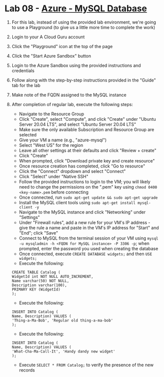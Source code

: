 # Lab 08 - [Azure - MySQL Database](https://learn.acloud.guru/handson/7a9044b4-8392-4346-82f6-73b6ec215938)

1. For this lab, instead of using the provided lab environment, we're going to use a Playground (to give us a little more time to complete the work)
1. Login to your A Cloud Guru account
1. Click the "Playground" icon at the top of the page
1. Click the "Start Azure Sandbox" button
1. Login to the Azure Sandbox using the provided instructions and credentials
1. Follow along with the step-by-step instructions provided in the "Guide" tab for the lab
1. Make note of the FQDN assigned to the MySQL instance
1. After completion of regular lab, execute the following steps:
    - Navigate to the Resource Group
    - Click "Create", select "Compute", and click "Create" under "Ubuntu Server 20.04 LTS", and select "Ubuntu Server 20.04 LTS"
    - Make sure the only available Subscription and Resource Group are selected
    - Give your VM a name (e.g., "azure-mysql")
    - Select "West US" for the region
    - Leave all other settings at their defaults and click "Review + create"
    - Click "Create"
    - When prompted, click "Download private key and create resource"
    - Once resource creation has completed, click "Go to resource"
    - Click the "Connect" dropdown and select "Connect"
    - Click "Select" under "Native SSH"
    - Follow the provided instructions to login to the VM; you will likely need to change the permissions on the ".pem" key using `chmod 0400 <key-name>.pem` before connecting
    - Once connected, run `sudo apt-get update && sudo apt-get upgrade`
    - Install the MySQL client tools using `sudo apt-get install mysql-client -y`
    - Navigate to the MySQL instance and click "Networking" under "Settings"
    - Under "Firewall rules", add a new rule for your VM's IP address - give the rule a name and paste in the VM's IP address for "Start" and "End"; click "Save"
    - Connect to MySQL from the terminal session of your VM using `mysql -u mysqladmin -h <FQDN for MySQL instance> -P 3306 -p`; when prompted, enter the password you used when creating the database
    - Once connected, execute `CREATE DATABASE widgets;` and then `USE widgets;`
    - Execute the following:

    ```
    CREATE TABLE Catalog (
    WidgetId int NOT NULL AUTO_INCREMENT,
    Name varchar(50) NOT NULL,
    Description varchar(100),
    PRIMARY KEY (WidgetId)
    );
    ```

    - Execute the following:

    ```
    INSERT INTO Catalog (
    Name, Description) VALUES (
    'Thing-a-Ma-Bob', 'Regular old thing-a-ma-bob'
    );
    ```

    - Execute the following:

    ```
    INSERT INTO Catalog (
    Name, Description) VALUES (
    'What-Cha-Ma-Call-It', 'Handy dandy new widget'
    );
    ```

    - Execute `SELECT * FROM Catalog;` to verify the presence of the new records
